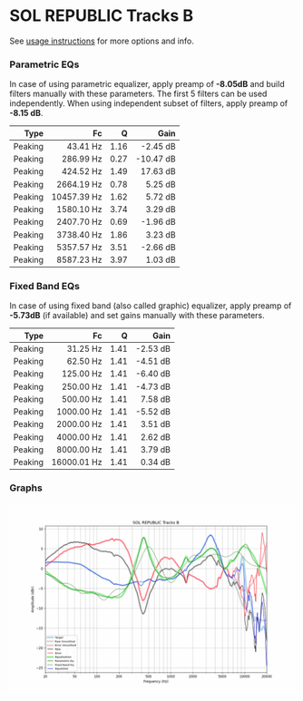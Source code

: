 # SOL REPUBLIC Tracks B
See [usage instructions](https://github.com/jaakkopasanen/AutoEq#usage) for more options and info.

### Parametric EQs
In case of using parametric equalizer, apply preamp of **-8.05dB** and build filters manually
with these parameters. The first 5 filters can be used independently.
When using independent subset of filters, apply preamp of **-8.15 dB**.

| Type    | Fc          |    Q | Gain      |
|--------:|------------:|-----:|----------:|
| Peaking | 43.41 Hz    | 1.16 | -2.45 dB  |
| Peaking | 286.99 Hz   | 0.27 | -10.47 dB |
| Peaking | 424.52 Hz   | 1.49 | 17.63 dB  |
| Peaking | 2664.19 Hz  | 0.78 | 5.25 dB   |
| Peaking | 10457.39 Hz | 1.62 | 5.72 dB   |
| Peaking | 1580.10 Hz  | 3.74 | 3.29 dB   |
| Peaking | 2407.70 Hz  | 0.69 | -1.96 dB  |
| Peaking | 3738.40 Hz  | 1.86 | 3.23 dB   |
| Peaking | 5357.57 Hz  | 3.51 | -2.66 dB  |
| Peaking | 8587.23 Hz  | 3.97 | 1.03 dB   |

### Fixed Band EQs
In case of using fixed band (also called graphic) equalizer, apply preamp of **-5.73dB**
(if available) and set gains manually with these parameters.

| Type    | Fc          |    Q | Gain     |
|--------:|------------:|-----:|---------:|
| Peaking | 31.25 Hz    | 1.41 | -2.53 dB |
| Peaking | 62.50 Hz    | 1.41 | -4.51 dB |
| Peaking | 125.00 Hz   | 1.41 | -6.40 dB |
| Peaking | 250.00 Hz   | 1.41 | -4.73 dB |
| Peaking | 500.00 Hz   | 1.41 | 7.58 dB  |
| Peaking | 1000.00 Hz  | 1.41 | -5.52 dB |
| Peaking | 2000.00 Hz  | 1.41 | 3.51 dB  |
| Peaking | 4000.00 Hz  | 1.41 | 2.62 dB  |
| Peaking | 8000.00 Hz  | 1.41 | 3.79 dB  |
| Peaking | 16000.01 Hz | 1.41 | 0.34 dB  |

### Graphs
![](./SOL%20REPUBLIC%20Tracks%20B.png)